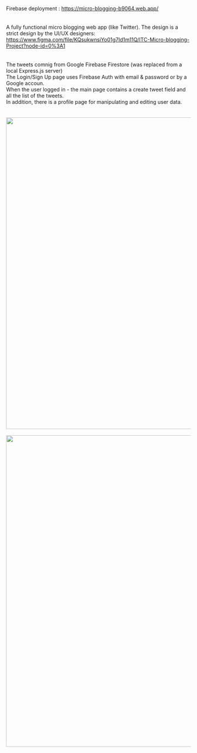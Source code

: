 Firebase deployment : https://micro-blogging-b9064.web.app/
<br/>
<br/>
<br/>
A fully functional micro blogging web app (like Twitter).
The design is a strict design by the UI/UX designers:
https://www.figma.com/file/KQsukwnsiYo01g7Id1m11Q/ITC-Micro-blogging-Project?node-id=0%3A1
<br/>
<br/>
<br/>
The tweets comnig from Google Firebase Firestore (was replaced from a local Express.js server)<br/>
The Login/Sign Up page uses Firebase Auth with email & password or by a Google accoun.<br/>
When the user logged in - the main page contains a create tweet field and all the list of the tweets.<br/>
In addition, there is a profile page for manipulating and editing user data.<br/>
<br/>
<br/>
<img src="https://i.postimg.cc/9XS2Fm0C/screenshot1.png" width="850"/>
<br/>
<br/>
<img src="https://i.postimg.cc/7Z1rVSVZ/screenshot2.png" width="850"/>
